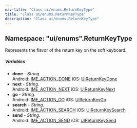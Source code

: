 ```yaml
---
nav-title: "Class ui/enums.ReturnKeyType"
title: "Class ui/enums.ReturnKeyType"
description: "Class ui/enums.ReturnKeyType"
---
```

## Namespace: "ui/enums".ReturnKeyType
Represents the flavor of the return key on the soft keyboard.

##### Variables
 - **done** - _String_.    
  Android: [IME_ACTION_DONE](http://developer.android.com/reference/android/view/inputmethod/EditorInfo.html#IME_ACTION_DONE)
iOS: [UIReturnKeyDone](https://developer.apple.com/library/ios/documentation/UIKit/Reference/UITextInputTraits_Protocol/index.html#//apple_ref/c/tdef/UIReturnKeyType)
 - **next** - _String_.    
  Android: [IME_ACTION_NEXT](http://developer.android.com/reference/android/view/inputmethod/EditorInfo.html#IME_ACTION_NEXT)
iOS: [UIReturnKeyNext](https://developer.apple.com/library/ios/documentation/UIKit/Reference/UITextInputTraits_Protocol/index.html#//apple_ref/c/tdef/UIReturnKeyType)
 - **go** - _String_.    
  Android: [IME_ACTION_GO](http://developer.android.com/reference/android/view/inputmethod/EditorInfo.html#IME_ACTION_GO)
iOS: [UIReturnKeyGo](https://developer.apple.com/library/ios/documentation/UIKit/Reference/UITextInputTraits_Protocol/index.html#//apple_ref/c/tdef/UIReturnKeyType)
 - **search** - _String_.    
  Android: [IME_ACTION_SEARCH](http://developer.android.com/reference/android/view/inputmethod/EditorInfo.html#IME_ACTION_SEARCH)
iOS: [UIReturnKeySearch](https://developer.apple.com/library/ios/documentation/UIKit/Reference/UITextInputTraits_Protocol/index.html#//apple_ref/c/tdef/UIReturnKeyType)
 - **send** - _String_.    
  Android: [IME_ACTION_SEND](http://developer.android.com/reference/android/view/inputmethod/EditorInfo.html#IME_ACTION_SEND)
iOS: [UIReturnKeySend](https://developer.apple.com/library/ios/documentation/UIKit/Reference/UITextInputTraits_Protocol/index.html#//apple_ref/c/tdef/UIReturnKeyType)